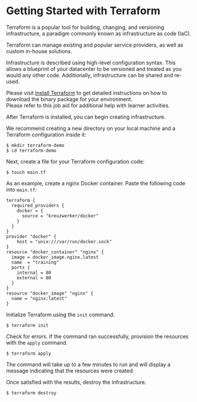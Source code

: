# Getting Started with Terraform

Terraform is a popular tool for building, changing, and versioning infrastructure, a paradigm commonly known as infrastructure as code (IaC).

Terraform can manage existing and popular service providers, as well as custom in-house solutions.

Infrastructure is described using high-level configuration syntax. This allows a blueprint of your datacenter to be versioned and treated as you would any other code. Additionally, infrastructure can be shared and re-used.

Please visit [Install Terraform](https://learn.hashicorp.com/tutorials/terraform/install-cli) to get detailed instructions on how to download the binary package for your environment.  
Please refer to this job aid for additional help with learner activities.  


After Terraform is installed, you can begin creating infrastructure.

We recommend creating a new directory on your local machine and a Terraform configuration inside it:

```shell
$ mkdir terraform-demo 
$ cd terraform-demo
```

Next, create a file for your Terraform configuration code:

```shell
$ touch main.tf
```

As an example, create a nginx Docker container.  Paste the following code into `main.tf`:

```hcl
terraform {
  required_providers {
    docker = {
      source = "kreuzwerker/docker"
    }
  }
}
provider "docker" {
    host = "unix:///var/run/docker.sock"
}
resource "docker_container" "nginx" {
  image = docker_image.nginx.latest
  name  = "training"
  ports {
    internal = 80
    external = 80
  }
}
resource "docker_image" "nginx" {
  name = "nginx:latest"
}
```

Initialize Terraform using the `init` command.

```shell
$ terraform init
```

Check for errors. If the command ran successfully, provision the resources with the `apply` command.

```shell
$ terraform apply
```

The command will take up to a few minutes to run and will display a message indicating that the resources were created.

Once satisfied with the results, destroy the infrastructure.

```shell
$ terraform destroy
```
